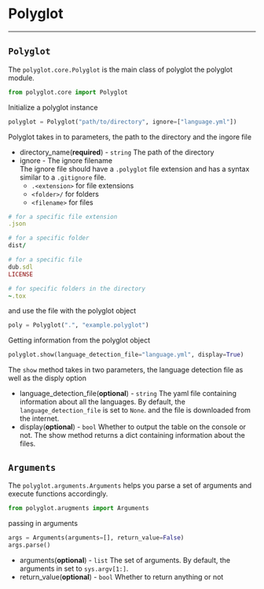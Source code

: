 # Polyglot

<hr>

## `Polyglot`

The `polyglot.core.Polyglot` is the main class of polyglot the polyglot module.

```python
from polyglot.core import Polyglot
```

Initialize a polyglot instance

```python
polyglot = Polyglot("path/to/directory", ignore=["language.yml"])
```

Polyglot takes in to parameters, the path to the directory and the ingore file

- directory_name(**required**) - `string` The path of the directory
- ignore - The ignore filename
  <br>
  The ignore file should have a `.polyglot` file extension and has a syntax similar to a `.gitignore` file.
    -  `.<extension>` for file extensions
    -  `<folder>/` for folders
    -  `<filename>` for files
```rb
# for a specific file extension
.json

# for a specific folder
dist/

# for a specific file
dub.sdl
LICENSE

# for specific folders in the directory
~.tox
```  


  and use the file with the polyglot object
  ```python
  poly = Polyglot(".", "example.polyglot")
  ```

Getting information from the polyglot object

```python
polyglot.show(language_detection_file="language.yml", display=True)
```

The `show` method takes in two parameters, the language detection file as well as the disply option

- language_detection_file(**optional**) - `string` The yaml file containing information about all the languages. By default, the `language_detection_file` is set to `None`. and the file is downloaded from the internet.
- display(**optional**) - `bool` Whether to output the table on the console or not. The show method returns a dict containing information about the files.

## `Arguments`

The `polyglot.arguments.Arguments` helps you parse a set of arguments and execute functions accordingly.

```python
from polyglot.arugments import Arguments
```

passing in arguments

```python
args = Arguments(arguments=[], return_value=False)
args.parse()
```

- arguments(**optional**) - `list` The set of arguments. By default, the arguments in set to `sys.argv[1:]`.
- return_value(**optional**) - `bool` Whether to return anything or not
